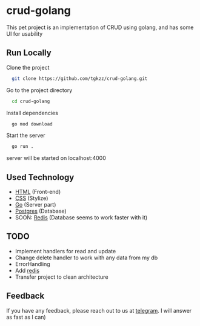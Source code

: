
# crud-golang

This pet project is an implementation of CRUD using golang, and has some UI for usability

## Run Locally

Clone the project

```bash
  git clone https://github.com/tgkzz/crud-golang.git
```

Go to the project directory

```bash
  cd crud-golang
```

Install dependencies

```bash
  go mod download
```

Start the server

```bash
  go run .
```

server will be started on localhost:4000


## Used Technology

- [HTML](https://www.w3schools.com/html/) (Front-end)
- [CSS](https://www.w3schools.com/css/) (Stylize)
- [Go](https://go.dev/) (Server part)
- [Postgres](https://www.postgresql.org/) (Database)
- SOON: [Redis](https://redis.io/) (Database seems to work faster with it)

## TODO

- Implement handlers for read and update
- Change delete handler to work with any data from my db
- ErrorHandling
- Add [redis](https://redis.io/)
- Transfer project to clean architecture

## Feedback

If you have any feedback, please reach out to us at [telegram](https://t.me/tgkmdk). I will answer as fast as I can)